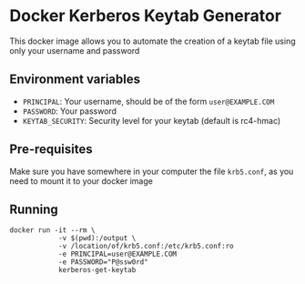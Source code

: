 # Docker Kerberos Keytab Generator

This docker image allows you to automate the creation of a keytab file using only your username and password

## Environment variables

- `PRINCIPAL`: Your username, should be of the form `user@EXAMPLE.COM`
- `PASSWORD`: Your password
- `KEYTAB_SECURITY`: Security level for your keytab (default is rc4-hmac)

## Pre-requisites

Make sure you have somewhere in your computer the file `krb5.conf`, as you need to mount it to your docker image

## Running

```
docker run -it --rm \
            -v $(pwd):/output \
            -v /location/of/krb5.conf:/etc/krb5.conf:ro
            -e PRINCIPAL=user@EXAMPLE.COM
            -e PASSWORD="P@ssw0rd"
            kerberos-get-keytab
```
